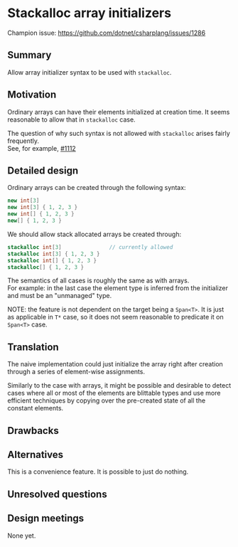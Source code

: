 # Stackalloc array initializers

Champion issue: <https://github.com/dotnet/csharplang/issues/1286>

## Summary
[summary]: #summary

Allow array initializer syntax to be used with `stackalloc`.

## Motivation
[motivation]: #motivation

Ordinary arrays can have their elements initialized at creation time. It seems reasonable to allow that in `stackalloc` case.

The question of why such syntax is not allowed with `stackalloc` arises fairly frequently.  
See, for example, [#1112](https://github.com/dotnet/csharplang/issues/1112)

## Detailed design

Ordinary arrays can be created through the following syntax:

```csharp
new int[3]
new int[3] { 1, 2, 3 }
new int[] { 1, 2, 3 }
new[] { 1, 2, 3 }
```

We should allow stack allocated arrays be created through:  

```csharp
stackalloc int[3]				// currently allowed
stackalloc int[3] { 1, 2, 3 }
stackalloc int[] { 1, 2, 3 }
stackalloc[] { 1, 2, 3 }
```

The semantics of all cases is roughly the same as with arrays.  
For example: in the last case the element type is inferred from the initializer and must be an "unmanaged" type.

NOTE: the feature is not dependent on the target being a `Span<T>`. It is just as applicable in `T*` case, so it does not seem reasonable to predicate it on `Span<T>` case.  

## Translation

The naive implementation could just initialize the array right after creation through a series of element-wise assignments.  

Similarly to the case with arrays, it might be possible and desirable to detect cases where all or most of the elements are blittable types and use more efficient techniques by copying over the pre-created state of all the constant elements. 

## Drawbacks
[drawbacks]: #drawbacks

## Alternatives
[alternatives]: #alternatives

This is a convenience feature. It is possible to just do nothing.

## Unresolved questions
[unresolved]: #unresolved-questions

## Design meetings

None yet. 
